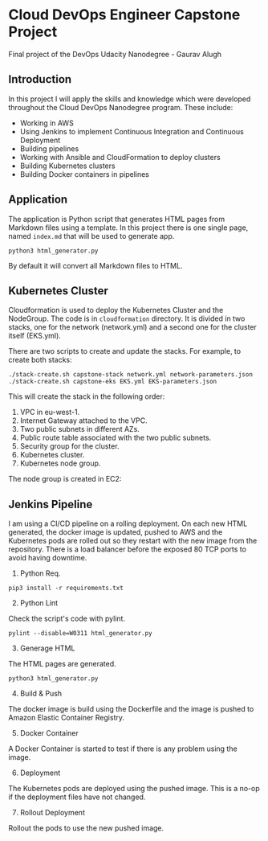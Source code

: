 # Cloud DevOps Engineer Capstone Project

 Final project of the DevOps Udacity Nanodegree - Gaurav Alugh

## Introduction

In this project I will apply the skills and knowledge which were developed throughout the Cloud DevOps Nanodegree program. These include:

- Working in AWS
- Using Jenkins to implement Continuous Integration and Continuous Deployment
- Building pipelines
- Working with Ansible and CloudFormation to deploy clusters
- Building Kubernetes clusters
- Building Docker containers in pipelines

## Application

The application is Python script that generates HTML pages from Markdown files using a template. In this project there is one single page, named `index.md` that will be used to generate app.

```
python3 html_generator.py 
```

By default it will convert all Markdown files to HTML.

## Kubernetes Cluster

Cloudformation is used to deploy the Kubernetes Cluster and the NodeGroup. The code is in `cloudformation` directory. It is divided in two stacks, one for the network (network.yml) and a second one for the cluster itself (EKS.yml).

There are two scripts to create and update the stacks. For example, to create both stacks:

```
./stack-create.sh capstone-stack network.yml network-parameters.json
./stack-create.sh capstone-eks EKS.yml EKS-parameters.json
```
This will create the stack in the following order:

1. VPC in eu-west-1.
2. Internet Gateway attached to the VPC.
3. Two public subnets in different AZs.
4. Public route table associated with the two public subnets.
5. Security group for the cluster.
6. Kubernetes cluster.
7. Kubernetes node group.

The node group is created in EC2:

## Jenkins Pipeline

I am using a CI/CD pipeline on a rolling deployment. On each new HTML generated, the docker image is updated, pushed to AWS and the Kubernetes pods are rolled out so they restart with the new image from the repository. There is a load balancer before the exposed 80 TCP ports to avoid having downtime. 


1. Python Req.

```
pip3 install -r requirements.txt
```

2. Python Lint

Check the script's code with pylint. 

```
pylint --disable=W0311 html_generator.py
```

3. Generage HTML

The HTML pages are generated.

```
python3 html_generator.py
```

4. Build & Push

The docker image is build using the Dockerfile and the image is pushed to Amazon Elastic Container Registry.

5. Docker Container

A Docker Container is started to test if there is any problem using the image.

6. Deployment

The Kubernetes pods are deployed using the pushed image. This is a no-op if the deployment files have not changed.

7. Rollout Deployment

Rollout the pods to use the new pushed image.

